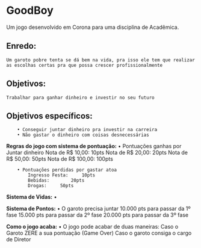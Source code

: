 
# GoodBoy

Um jogo desenvolvido em Corona para uma disciplina de Acadêmica.


## Enredo:		
	Um garoto pobre tenta se dá bem na vida, pra isso ele tem que realizar as escolhas certas pra que possa crescer profissionalmente

## Objetivos:
	Trabalhar para ganhar dinheiro e investir no seu futuro

## Objetivos específicos:
		• Conseguir juntar dinheiro pra investir na carreira
		• Não gastar o dinheiro com coisas desnecessárias

<B>Regras do jogo com sistema de pontuação:</b>
		• Pontuações ganhas por Juntar dinheiro
			Nota de R$ 10,00:	10pts
			Nota de R$ 20,00:	20pts
			Nota de R$ 50,00:	50pts
			Nota de R$ 100,00:	100pts

		• Pontuações perdidas por gastar atoa
			Ingresso Festa:		10pts
			Bebidas:		20pts
			Drogas:		50pts
	

<B>Sistema de Vidas:</b>
		• 

<B>Sistema de Pontos:</b>
		• O garoto precisa juntar 
			10.000 pts para passar da 1º fase
			15.000 pts para passar da 2º fase
			20.000 pts para passar da 3º fase

<B>Como o jogo acaba:</b>
		• O jogo pode acabar de duas maneiras:
			Caso o Garoto ZERE a sua pontuação (Game Over)
			Caso o garoto consiga o cargo de Diretor
